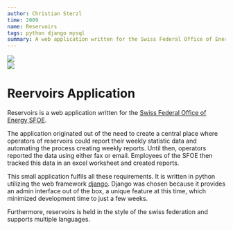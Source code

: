 ```yaml
---
author: Christian Sterzl
time: 2009
name: Reservoirs
tags: python django mysql
summary: A web application written for the Swiss Federal Office of Energy SFOE. It enables operators of reservoirs to self report statistical data about their reservoirs. Furthermore the application outputs reports of this data in different formats such as PDF or Excel.
---
```


<div class="swiper-container" cc-slider>
  <div class="swiper-wrapper">
    <div class="swiper-slide">
      <img src="/assets/projects/reservoirs/welcome.png">
    </div>
    <div class="swiper-slide">
      <img src="/assets/projects/reservoirs/reports.png">
    </div>
  </div>
  <div class="swiper-pagination"></div>
</div>

# Reervoirs Application

Reservoirs is a web application written for the [Swiss Federal Office of Energy SFOE](http://www.bfe.admin.ch). 

The application originated out of the need to create a central place where operators of reservoirs could report their weekly statistic data and automating the process creating weekly reports. Until then, operators reported the data using either fax or email. Employees of the SFOE then tracked this data in an excel worksheet and created reports.

This small application fulfils all these requirements. It is written in python utilizing the web framework [django](https://www.djangoproject.com). Django was chosen because it provides an admin interface out of the box, a unique feature at this time, which minimized development time to just a few weeks.

Furthermore, reservoirs is held in the style of the swiss federation and supports multiple languages. 

